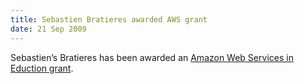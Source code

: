 ```yaml
---
title: Sebastien Bratieres awarded AWS grant
date: 21 Sep 2009
---
```



Sebastien’s Bratieres has been awarded an [Amazon Web Services in Eduction grant](http://aws.amazon.com/education/).